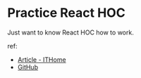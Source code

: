 # Practice React HOC

Just want to know React HOC how to work.

ref:

- [Article - ITHome](https://ithelp.ithome.com.tw/articles/10245544)
- [GitHub](https://github.com/penghuachen/React_30/tree/master/Day-13)
